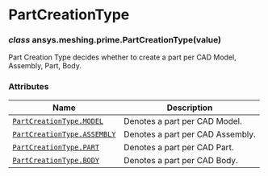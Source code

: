 <!-- vale off -->

# PartCreationType

<a id="ansys.meshing.prime.PartCreationType"></a>

### *class* ansys.meshing.prime.PartCreationType(value)

Part Creation Type decides whether to create a part per CAD Model, Assembly, Part, Body.

<!-- !! processed by numpydoc !! -->

### Attributes

| Name | Description |
|-------------------------------------------------------------------------------------------------------------------------------|----------------------------------|
| [`PartCreationType.MODEL`](ansys.meshing.prime.PartCreationType.MODEL.md#ansys.meshing.prime.PartCreationType.MODEL)          | Denotes a part per CAD Model.    |
| [`PartCreationType.ASSEMBLY`](ansys.meshing.prime.PartCreationType.ASSEMBLY.md#ansys.meshing.prime.PartCreationType.ASSEMBLY) | Denotes a part per CAD Assembly. |
| [`PartCreationType.PART`](ansys.meshing.prime.PartCreationType.PART.md#ansys.meshing.prime.PartCreationType.PART)             | Denotes a part per CAD Part.     |
| [`PartCreationType.BODY`](ansys.meshing.prime.PartCreationType.BODY.md#ansys.meshing.prime.PartCreationType.BODY)             | Denotes a part per CAD Body.     |
<!-- vale on -->